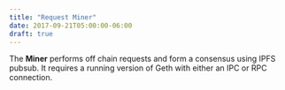 ```yaml
---
title: "Request Miner"
date: 2017-09-21T05:00:00-06:00
draft: true
---
```

The **Miner** performs off chain requests and form a consensus using IPFS pubsub. It requires a running version of Geth with either an IPC or RPC connection.

<!--RQC CODE javascript Miner/index.js -->
